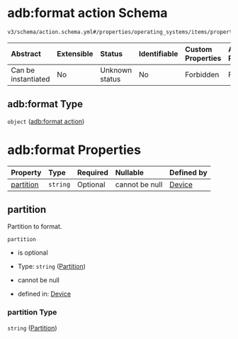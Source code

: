 # adb:format action Schema

```txt
v3/schema/action.schema.yml#/properties/operating_systems/items/properties/steps/items/properties/actions/items/oneOf/19/properties/adb:format
```



| Abstract            | Extensible | Status         | Identifiable | Custom Properties | Additional Properties | Access Restrictions | Defined In                                                          |
| :------------------ | :--------- | :------------- | :----------- | :---------------- | :-------------------- | :------------------ | :------------------------------------------------------------------ |
| Can be instantiated | No         | Unknown status | No           | Forbidden         | Forbidden             | none                | [device.schema.json*](../device.schema.json "open original schema") |

## adb:format Type

`object` ([adb:format action](device-properties-operating-systems-operating-system-properties-steps-step-properties-group-step-action-oneof-adbformat-action-properties-adbformat-action.md))

# adb:format Properties

| Property                | Type     | Required | Nullable       | Defined by                                                                                                                                                                                                                                                                                                                                                         |
| :---------------------- | :------- | :------- | :------------- | :----------------------------------------------------------------------------------------------------------------------------------------------------------------------------------------------------------------------------------------------------------------------------------------------------------------------------------------------------------------- |
| [partition](#partition) | `string` | Optional | cannot be null | [Device](device-properties-operating-systems-operating-system-properties-steps-step-properties-group-step-action-oneof-adbformat-action-properties-adbformat-action-properties-partition.md "v3/schema/action.schema.yml#/properties/operating_systems/items/properties/steps/items/properties/actions/items/oneOf/19/properties/adb:format/properties/partition") |

## partition

Partition to format.

`partition`

*   is optional

*   Type: `string` ([Partition](device-properties-operating-systems-operating-system-properties-steps-step-properties-group-step-action-oneof-adbformat-action-properties-adbformat-action-properties-partition.md))

*   cannot be null

*   defined in: [Device](device-properties-operating-systems-operating-system-properties-steps-step-properties-group-step-action-oneof-adbformat-action-properties-adbformat-action-properties-partition.md "v3/schema/action.schema.yml#/properties/operating_systems/items/properties/steps/items/properties/actions/items/oneOf/19/properties/adb:format/properties/partition")

### partition Type

`string` ([Partition](device-properties-operating-systems-operating-system-properties-steps-step-properties-group-step-action-oneof-adbformat-action-properties-adbformat-action-properties-partition.md))
